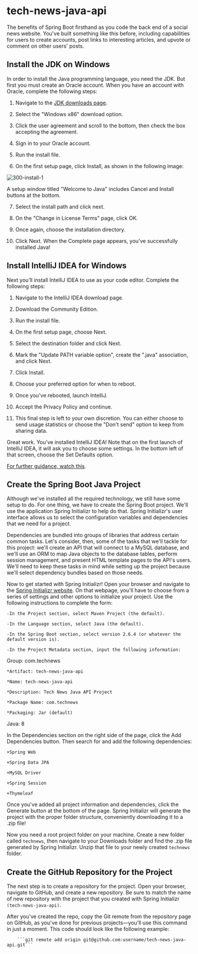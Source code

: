 # tech-news-java-api
The benefits of Spring Boot firsthand as you code the back end of a social news website. You've built something like this before, including capabilities for users to create accounts, post links to interesting articles, and upvote or comment on other users' posts.  

## Install the JDK on Windows
In order to install the Java programming language, you need the JDK. But first you must create an Oracle account. When you have an account with Oracle, complete the following steps:

1. Navigate to the [JDK downloads page](https://www.oracle.com/java/technologies/downloads/#java8).

2. Select the "Windows x86" download option.

3. Click the user agreement and scroll to the bottom, then check the box accepting the agreement.

4. Sign in to your Oracle account.

5. Run the install file.

6. On the first setup page, click Install, as shown in the following image:

![300-install-1](https://github.com/oliverLo78/tech-news-java-api/assets/109435666/9fc05eb1-c02d-43bd-bc0e-5cef881f9337)

A setup window titled "Welcome to Java" includes Cancel and Install buttons at the bottom.

7. Select the install path and click next.

8. On the "Change in License Terms" page, click OK.

9. Once again, choose the installation directory.

10. Click Next. When the Complete page appears, you've successfully installed Java!

## Install IntelliJ IDEA for Windows
Next you’ll install IntelliJ IDEA to use as your code editor. Complete the following steps:

1. Navigate to the IntelliJ IDEA download page.

2. Download the Community Edition.

3. Run the install file.

4. On the first setup page, choose Next.

5. Select the destination folder and click Next.

6. Mark the "Update PATH variable option", create the ".java" association, and click Next.

7. Click Install.

8. Choose your preferred option for when to reboot.

9. Once you've rebooted, launch IntelliJ.

10. Accept the Privacy Policy and continue.

11. This final step is left to your own discretion. You can either choose to send usage statistics or choose the "Don't send" option to keep from sharing data.

Great work. You've installed IntelliJ IDEA! Note that on the first launch of IntelliJ IDEA, it will ask you to choose some settings. In the bottom left of that screen, choose the Set Defaults option.

[For further guidance, watch this](https://www.youtube.com/watch?v=JOc9lVFVQso).

## Create the Spring Boot Java Project
Although we've installed all the required technology, we still have some setup to do. For one thing, we have to create the Spring Boot project. We'll use the application Spring Initializr to help do that. Spring Initializr's user interface allows us to select the configuration variables and dependencies that we need for a project.

Dependencies are bundled into groups of libraries that address certain common tasks. Let's consider, then, some of the tasks that we'll tackle for this project: we'll create an API that will connect to a MySQL database, and we'll use an ORM to map Java objects to the database tables, perform session management, and present HTML template pages to the API's users. We'll need to keep these tasks in mind while setting up the project because we'll select dependency bundles based on those needs.

Now to get started with Spring Initializr! Open your browser and navigate to the [Spring Initializr website](https://start.spring.io/). On that webpage, you'll have to choose from a series of settings and other options to initialize your project. Use the following instructions to complete the form:

    -In the Project section, select Maven Project (the default).

    -In the Language section, select Java (the default).

    -In the Spring Boot section, select version 2.6.4 (or whatever the default version is).

    -In the Project Metadata section, input the following information:

Group: com.technews

    *Artifact: tech-news-java-api

    *Name: tech-news-java-api

    *Description: Tech News Java API Project

    *Package Name: com.technews

    *Packaging: Jar (default)

Java: 8

In the Dependencies section on the right side of the page, click the Add Dependencies button. Then search for and add the following dependencies:

    +Spring Web

    +Spring Data JPA

    +MySQL Driver

    +Spring Session

    +Thymeleaf
    
Once you've added all project information and dependencies, click the Generate button at the bottom of the page. Spring Initializr will generate the project with the proper folder structure, conveniently downloading it to a .zip file!

Now you need a root project folder on your machine. Create a new folder called ```technews```, then navigate to your Downloads folder and find the .zip file generated by Spring Initializr. Unzip that file to your newly created ```technews``` folder.

## Create the GitHub Repository for the Project

The next step is to create a repository for the project. Open your browser, navigate to GitHub, and create a new repository. Be sure to match the name of new repository with the project that you created with Spring Initializr ```(tech-news-java-api)```.

After you've created the repo, copy the Git remote from the repository page on GitHub, as you've done for previous projects—you'll use this command in just a moment. This code should look like the following example:

        ```git remote add origin git@github.com:username/tech-news-java-api.git```
